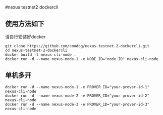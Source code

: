 #nexus testnet2 dockercli

## 使用方法如下

请自行安装好docker

```
git clone https://github.com/cmodog/nexus-testnet-2-dockercli.git
cd nexus-testnet-2-dockercli
docker build -t nexus-cli-node .
docker run -d --name nexus-node-1 -e NODE_ID="node ID" nexus-cli-node
```

## 单机多开

```
docker run -d --name nexus-node-1 -e PROVER_ID="your-prover-id-1" nexus-cli-node
docker run -d --name nexus-node-2 -e PROVER_ID="your-prover-id-2" nexus-cli-node
docker run -d --name nexus-node-3 -e PROVER_ID="your-prover-id-3" nexus-cli-node
```
